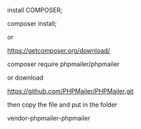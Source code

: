 install COMPOSER;

composer install;

or 

https://getcomposer.org/download/

composer require phpmailer/phpmailer

or download 

https://github.com/PHPMailer/PHPMailer.git

then copy the file and put in the folder

vendor-phpmailer-phpmailer


